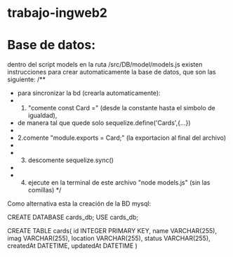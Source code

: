 # trabajo-ingweb2

# Base de datos:
dentro del script models en la ruta /src/DB/model/models.js
existen instrucciones para crear automaticamente la base de datos, que son las siguiente:
/**
 * para sincronizar la bd (crearla automaticamente):
 * 1. "comente const Card =" (desde la constante hasta el simbolo de igualdad),
 * de manera tal que quede solo sequelize.define('Cards',{...})
 * 
 * 2.comente "module.exports = Card;" (la exportacion al final del archivo)
 * 
 * 3. descomente sequelize.sync()
 * 
 * 4. ejecute en la terminal de este archivo "node models.js" (sin las comillas)
 */

 Como alternativa esta la creación de la BD mysql:

CREATE DATABASE cards_db;
USE cards_db;

CREATE TABLE cards(
id INTEGER PRIMARY KEY,
name VARCHAR(255),
imag VARCHAR(255),
location VARCHAR(255),
status VARCHAR(255),
createdAt DATETIME,
updatedAt DATETIME
)
